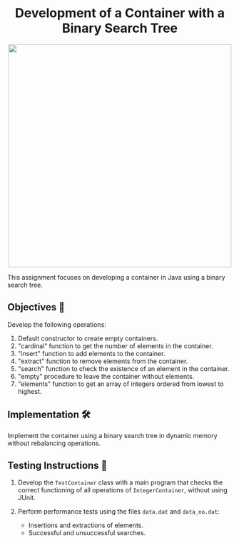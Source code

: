<h1 align="center">Development of a Container with a Binary Search Tree</h1>

<p align="center">
  <img width="500px" src="https://github.com/AlejandroDavidArzolaSaavedra/Data-Structures/assets/90756437/227aa6db-2b23-452b-beee-be682fecd6df"/>
</p>

This assignment focuses on developing a container in Java using a binary search tree.

## Objectives 🎯

Develop the following operations:

1. Default constructor to create empty containers.
2. "cardinal" function to get the number of elements in the container.
3. "insert" function to add elements to the container.
4. "extract" function to remove elements from the container.
5. "search" function to check the existence of an element in the container.
6. "empty" procedure to leave the container without elements.
7. "elements" function to get an array of integers ordered from lowest to highest.

## Implementation 🛠️

Implement the container using a binary search tree in dynamic memory without rebalancing operations.

## Testing Instructions 🧪

1. Develop the `TestContainer` class with a main program that checks the correct functioning of all operations of `IntegerContainer`, without using JUnit.

2. Perform performance tests using the files `data.dat` and `data_no.dat`:
   - Insertions and extractions of elements.
   - Successful and unsuccessful searches.
